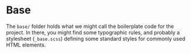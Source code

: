 # Base

The `base/` folder holds what we might call the boilerplate code for the project. In there, you might find some typographic rules, and probably a stylesheet (`_base.scss`) defining some standard styles for commonly used HTML elements.